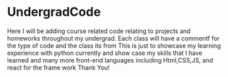 # UndergradCode
Here I will be adding course related code relating to projects and homeworks throughout my undergrad.
Each class will have a commentf for the type of code and the class its from
This is just to showcase my learning experience with python currently and show case my skills that I have learned and many more front-end languages including Html,CSS,JS, and react for the frame work
Thank You!
